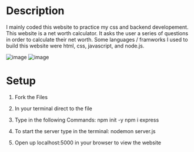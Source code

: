 # Description

I mainly coded this website to practice my css and backend developement. This website is a net worth calculator. It asks the user a series of questions in order to calculate their net worth. Some languages / framworks I used to build this website were html, css, javascript, and  node.js.

![image](https://user-images.githubusercontent.com/110927971/204120847-97f7603e-a73f-4648-a8b3-cad46cb8357e.png)
![image](https://user-images.githubusercontent.com/110927971/204120869-454bdbcc-8381-4746-b729-82eeecbe5c16.png)


# Setup

1. Fork the Files
2. In your terminal direct to the file
3. Type in the following Commands:
npm init -y
npm i express

4. To start the server type in the terminal:
nodemon server.js

5. Open up localhost:5000 in your browser to view the website
